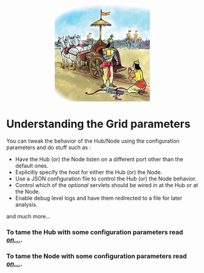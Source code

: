 <p align="center"> 
<img src='./images/banner.jpg'>
</p>

# Understanding the Grid parameters

You can tweak the behavior of the Hub/Node using the configuration parameters and do stuff such as :

* Have the Hub (or) the Node listen on a different port other than the default ones.
* Explicitly specify the host for either the Hub (or) the Node.
* Use a JSON configuration file to control the Hub (or) the Node behavior.
* Control which of the _optional_ servlets should be wired in at the Hub or at the Node.
* Enable debug level logs and have them redirected to a file for later analysis.

and much more...


### To tame the Hub with some configuration parameters read [**_on..._**](./HUB_CONFIG.md).

### To tame the Node with some configuration parameters read [**_on..._**](./NODE_CONFIG.md).

